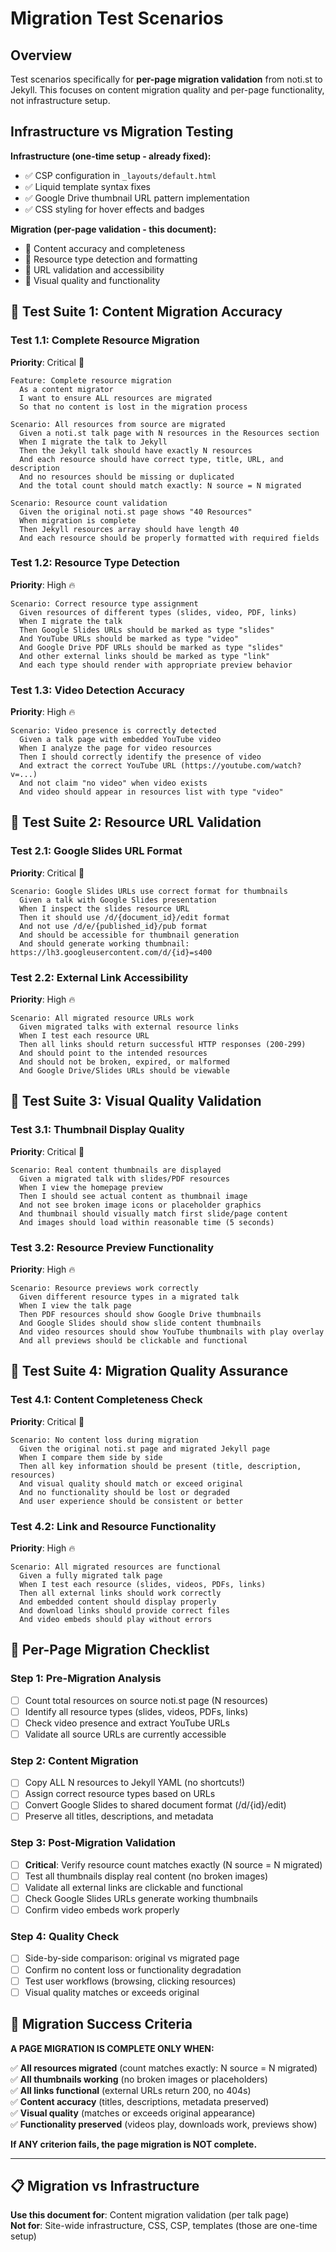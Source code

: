 # Migration Test Scenarios

## Overview

Test scenarios specifically for **per-page migration validation** from noti.st to Jekyll. This focuses on content migration quality and per-page functionality, not infrastructure setup.

## Infrastructure vs Migration Testing

**Infrastructure (one-time setup - already fixed):**
- ✅ CSP configuration in `_layouts/default.html`
- ✅ Liquid template syntax fixes
- ✅ Google Drive thumbnail URL pattern implementation
- ✅ CSS styling for hover effects and badges

**Migration (per-page validation - this document):**
- 🎯 Content accuracy and completeness
- 🎯 Resource type detection and formatting  
- 🎯 URL validation and accessibility
- 🎯 Visual quality and functionality

## 🧪 Test Suite 1: Content Migration Accuracy

### Test 1.1: Complete Resource Migration
**Priority**: Critical 🚨

```gherkin
Feature: Complete resource migration
  As a content migrator
  I want to ensure ALL resources are migrated
  So that no content is lost in the migration process

Scenario: All resources from source are migrated
  Given a noti.st talk page with N resources in the Resources section
  When I migrate the talk to Jekyll
  Then the Jekyll talk should have exactly N resources
  And each resource should have correct type, title, URL, and description
  And no resources should be missing or duplicated
  And the total count should match exactly: N source = N migrated

Scenario: Resource count validation
  Given the original noti.st page shows "40 Resources"
  When migration is complete
  Then Jekyll resources array should have length 40
  And each resource should be properly formatted with required fields
```

### Test 1.2: Resource Type Detection
**Priority**: High 🔥

```gherkin
Scenario: Correct resource type assignment
  Given resources of different types (slides, video, PDF, links)
  When I migrate the talk
  Then Google Slides URLs should be marked as type "slides"
  And YouTube URLs should be marked as type "video" 
  And Google Drive PDF URLs should be marked as type "slides"
  And other external links should be marked as type "link"
  And each type should render with appropriate preview behavior
```

### Test 1.3: Video Detection Accuracy
**Priority**: High 🔥

```gherkin
Scenario: Video presence is correctly detected
  Given a talk page with embedded YouTube video
  When I analyze the page for video resources
  Then I should correctly identify the presence of video
  And extract the correct YouTube URL (https://youtube.com/watch?v=...)
  And not claim "no video" when video exists
  And video should appear in resources list with type "video"
```

## 🧪 Test Suite 2: Resource URL Validation

### Test 2.1: Google Slides URL Format
**Priority**: Critical 🚨

```gherkin
Scenario: Google Slides URLs use correct format for thumbnails
  Given a talk with Google Slides presentation
  When I inspect the slides resource URL
  Then it should use /d/{document_id}/edit format
  And not use /d/e/{published_id}/pub format  
  And should be accessible for thumbnail generation
  And should generate working thumbnail: https://lh3.googleusercontent.com/d/{id}=s400
```

### Test 2.2: External Link Accessibility  
**Priority**: High 🔥

```gherkin
Scenario: All migrated resource URLs work
  Given migrated talks with external resource links
  When I test each resource URL
  Then all links should return successful HTTP responses (200-299)
  And should point to the intended resources
  And should not be broken, expired, or malformed
  And Google Drive/Slides URLs should be viewable
```

## 🧪 Test Suite 3: Visual Quality Validation

### Test 3.1: Thumbnail Display Quality
**Priority**: Critical 🚨

```gherkin
Scenario: Real content thumbnails are displayed  
  Given a migrated talk with slides/PDF resources
  When I view the homepage preview
  Then I should see actual content as thumbnail image
  And not see broken image icons or placeholder graphics
  And thumbnail should visually match first slide/page content  
  And images should load within reasonable time (5 seconds)
```

### Test 3.2: Resource Preview Functionality
**Priority**: High 🔥

```gherkin
Scenario: Resource previews work correctly
  Given different resource types in a migrated talk
  When I view the talk page
  Then PDF resources should show Google Drive thumbnails
  And Google Slides should show slide content thumbnails
  And video resources should show YouTube thumbnails with play overlay
  And all previews should be clickable and functional
```

## 🧪 Test Suite 4: Migration Quality Assurance

### Test 4.1: Content Completeness Check
**Priority**: Critical 🚨

```gherkin
Scenario: No content loss during migration
  Given the original noti.st page and migrated Jekyll page
  When I compare them side by side
  Then all key information should be present (title, description, resources)
  And visual quality should match or exceed original
  And no functionality should be lost or degraded
  And user experience should be consistent or better
```

### Test 4.2: Link and Resource Functionality
**Priority**: High 🔥

```gherkin
Scenario: All migrated resources are functional
  Given a fully migrated talk page
  When I test each resource (slides, videos, PDFs, links)
  Then all external links should work correctly
  And embedded content should display properly
  And download links should provide correct files
  And video embeds should play without errors
```

## 🎯 Per-Page Migration Checklist

### Step 1: Pre-Migration Analysis
- [ ] Count total resources on source noti.st page (N resources)
- [ ] Identify all resource types (slides, videos, PDFs, links)
- [ ] Check video presence and extract YouTube URLs
- [ ] Validate all source URLs are currently accessible

### Step 2: Content Migration
- [ ] Copy ALL N resources to Jekyll YAML (no shortcuts!)
- [ ] Assign correct resource types based on URLs
- [ ] Convert Google Slides to shared document format (/d/{id}/edit)
- [ ] Preserve all titles, descriptions, and metadata

### Step 3: Post-Migration Validation  
- [ ] **Critical**: Verify resource count matches exactly (N source = N migrated)
- [ ] Test all thumbnails display real content (no broken images)
- [ ] Validate all external links are clickable and functional
- [ ] Check Google Slides URLs generate working thumbnails
- [ ] Confirm video embeds work properly

### Step 4: Quality Check
- [ ] Side-by-side comparison: original vs migrated page
- [ ] Confirm no content loss or functionality degradation
- [ ] Test user workflows (browsing, clicking resources)
- [ ] Visual quality matches or exceeds original

## 🚨 Migration Success Criteria

**A PAGE MIGRATION IS COMPLETE ONLY WHEN:**

✅ **All resources migrated** (count matches exactly: N source = N migrated)  
✅ **All thumbnails working** (no broken images or placeholders)  
✅ **All links functional** (external URLs return 200, no 404s)  
✅ **Content accuracy** (titles, descriptions, metadata preserved)  
✅ **Visual quality** (matches or exceeds original appearance)  
✅ **Functionality preserved** (videos play, downloads work, previews show)

**If ANY criterion fails, the page migration is NOT complete.**

---

## 📋 Migration vs Infrastructure

**Use this document for**: Content migration validation (per talk page)  
**Not for**: Site-wide infrastructure, CSS, CSP, templates (those are one-time setup)